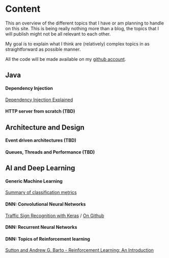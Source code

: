 # Content

This an overview of the different topics that I have or am planning to handle on this site. 
This is being really nothing more than a blog, the topics that I will publish might not be all relevant to each other.
 
My goal is to explain what I think are (relatively) complex topics in as straightforward as possible manner.

All the code will be made available on my [github account](https://github.com/GaetanGiraud/).

## Java
#### Dependency Injection
[Dependency Injection Explained](Java/dependency-injection)
#### HTTP server from scratch (TBD)



## Architecture and Design
#### Event driven architectures (TBD)
#### Queues, Threads and Performance (TBD)

## AI and Deep Learning
#### Generic Machine Learning
[Summary of classification metrics](AI/classification-metrics.md)
#### DNN: Convolutional Neural Networks
[Traffic Sign Recognition with Keras](/AI/CNN/tf-recognition.html)  /  [On Github](https://github.com/GaetanGiraud/GaetanGiraud.github.io/tree/master/AI/CNN)
#### DNN: Recurrent Neural Networks
#### DNN: Topics of Reinforcement learning
[Sutton and Andrew G. Barto - Reinforcement Learning: An Introduction](/sbartobook)
